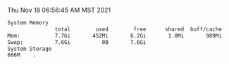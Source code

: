 Thu Nov 18 06:58:45 AM MST 2021
```bash
System Memory
               total        used        free      shared  buff/cache   available
Mem:           7.7Gi       452Mi       6.2Gi       1.0Mi       989Mi       7.0Gi
Swap:          7.6Gi          0B       7.6Gi
System Storage
666M	.
```
```bash
